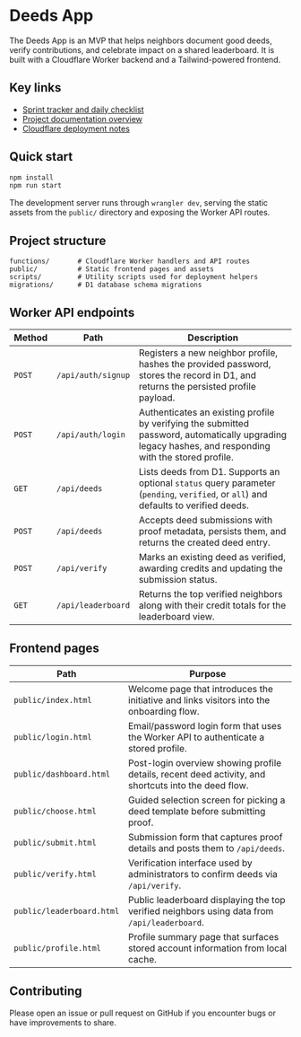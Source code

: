 # Deeds App

The Deeds App is an MVP that helps neighbors document good deeds, verify contributions, and celebrate impact on a shared leaderboard. It is built with a Cloudflare Worker backend and a Tailwind-powered frontend.

## Key links
- [Sprint tracker and daily checklist](Sprint_README.md)
- [Project documentation overview](docs/creadme.md)
- [Cloudflare deployment notes](docs/d1_migration_commands.md)

## Quick start
```bash
npm install
npm run start
```

The development server runs through `wrangler dev`, serving the static assets from the `public/` directory and exposing the Worker API routes.

## Project structure
```
functions/       # Cloudflare Worker handlers and API routes
public/          # Static frontend pages and assets
scripts/         # Utility scripts used for deployment helpers
migrations/      # D1 database schema migrations
```

## Worker API endpoints

| Method | Path | Description |
| ------ | ---- | ----------- |
| `POST` | `/api/auth/signup` | Registers a new neighbor profile, hashes the provided password, stores the record in D1, and returns the persisted profile payload. |
| `POST` | `/api/auth/login` | Authenticates an existing profile by verifying the submitted password, automatically upgrading legacy hashes, and responding with the stored profile. |
| `GET` | `/api/deeds` | Lists deeds from D1. Supports an optional `status` query parameter (`pending`, `verified`, or `all`) and defaults to verified deeds. |
| `POST` | `/api/deeds` | Accepts deed submissions with proof metadata, persists them, and returns the created deed entry. |
| `POST` | `/api/verify` | Marks an existing deed as verified, awarding credits and updating the submission status. |
| `GET` | `/api/leaderboard` | Returns the top verified neighbors along with their credit totals for the leaderboard view. |

## Frontend pages

| Path | Purpose |
| ---- | ------- |
| `public/index.html` | Welcome page that introduces the initiative and links visitors into the onboarding flow. |
| `public/login.html` | Email/password login form that uses the Worker API to authenticate a stored profile. |
| `public/dashboard.html` | Post-login overview showing profile details, recent deed activity, and shortcuts into the deed flow. |
| `public/choose.html` | Guided selection screen for picking a deed template before submitting proof. |
| `public/submit.html` | Submission form that captures proof details and posts them to `/api/deeds`. |
| `public/verify.html` | Verification interface used by administrators to confirm deeds via `/api/verify`. |
| `public/leaderboard.html` | Public leaderboard displaying the top verified neighbors using data from `/api/leaderboard`. |
| `public/profile.html` | Profile summary page that surfaces stored account information from local cache. |

## Contributing
Please open an issue or pull request on GitHub if you encounter bugs or have improvements to share.

